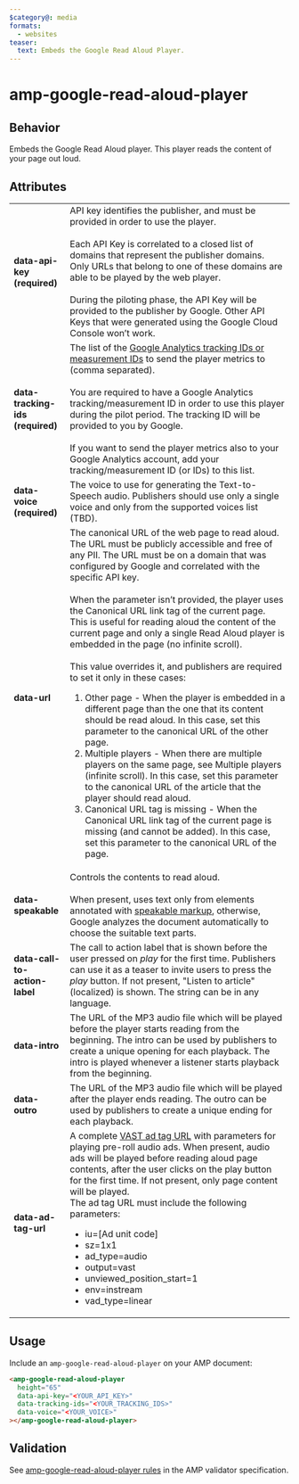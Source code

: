 ```yaml
---
$category@: media
formats:
  - websites
teaser:
  text: Embeds the Google Read Aloud Player.
---
```


# amp-google-read-aloud-player

## Behavior

Embeds the Google Read Aloud player. This player reads the content of your page out loud.

## Attributes

<table>
  <tr>
    <td width="20%"><strong>data-api-key (required)</strong></td>
    <td>API key identifies the publisher, and must be provided in order to use the player.
<br><br>
Each API Key is correlated to a closed list of domains that represent the publisher domains. Only
URLs that belong to one of these domains are able to be played by the web player.
<br><br>
During the piloting phase, the API Key will be provided to the publisher by Google. Other API Keys
that were generated using the Google Cloud Console won’t work.
</td>
  </tr>
    <tr>
    <td width="20%"><strong>data-tracking-ids (required)</strong></td>
    <td>The list of the <a href="https://support.google.com/analytics/answer/7372977">
Google Analytics tracking IDs or measurement IDs</a> to send the player metrics to (comma separated).
<br><br>
You are required to have a Google Analytics tracking/measurement ID in order to use this player during 
the pilot period. The tracking ID will be provided to you by Google.
<br><br>
If you want to send the player metrics also to your Google Analytics account, add your 
tracking/measurement ID (or IDs) to this list.
</td>
  </tr>
  <tr>
    <td width="20%"><strong>data-voice (required)</strong></td>
    <td>The voice to use for generating the Text-to-Speech audio. Publishers should use only
a single voice and only from the supported voices list (TBD).</td>
  </tr>
  <tr>
    <td width="20%"><strong>data-url</strong></td>
    <td>The canonical URL of the web page to read aloud. The URL must be publicly accessible and
free of any PII. The URL must be on a domain that was configured by Google and correlated with the
specific API key.
<br><br>
When the parameter isn’t provided, the player uses the Canonical URL link tag of the current page.
This is useful for reading aloud the content of the current page and only a single Read Aloud
player is embedded in the page (no infinite scroll).
<br><br>
This value overrides it, and publishers are required to set it only in these cases:
<ol>
  <li>Other page - When the player is embedded in a different page than the one that its content
should be read aloud. In this case, set this parameter to the canonical URL of the other page.</li>
  <li>Multiple players - When there are multiple players on the same page, see Multiple players
(infinite scroll). In this case, set this parameter to the canonical URL of the article that the
player should read aloud.</li>
  <li>Canonical URL tag is missing - When the Canonical URL link tag of the current page is missing
(and cannot be added). In this case, set this parameter to the canonical URL of the page.</td>
</li>
</ol>
  </tr>
  <tr>
    <td width="20%"><strong>data-speakable</strong></td>
    <td>Controls the contents to read aloud.
<br><br>
When present, uses text only from elements annotated with 
<a href="https://developers.google.com/search/docs/data-types/speakable">speakable markup</a>, otherwise, 
Google analyzes the document automatically to choose the suitable text parts.
  </tr>
  <tr>
    <td width="20%"><strong>data-call-to-action-label</strong></td>
    <td>The call to action label that is shown before the user pressed on <i>play</i> for the 
first time. Publishers can use it as a teaser to invite users to press the <i>play</i> button. 
If not present, "Listen to article" (localized) is shown. The string can be in any language.</td>
  </tr>
  <tr>
    <td width="20%"><strong>data-intro</strong></td>
    <td>The URL of the MP3 audio file which will be played before the player starts reading from 
the beginning. The intro can be used by publishers to create a unique opening for each playback. 
The intro is played whenever a listener starts playback from the beginning.</td>
  </tr>
  <tr>
    <td width="20%"><strong>data-outro</strong></td>
    <td>The URL of the MP3 audio file which will be played after the player ends reading. The 
outro can be used by publishers to create a unique ending for each playback.</td>
  </tr>
  <tr>
    <td width="20%"><strong>data-ad-tag-url</strong></td>
    <td>A complete <a href ="https://support.google.com/admanager/table/9749596">VAST ad tag URL</a> 
with parameters for playing pre-roll audio ads. When present, audio ads will be played before 
reading aloud page contents, after the user clicks on the play button for the first time. If not 
present, only page content will be played.<br/>
The ad tag URL must include the following parameters:

<ul>
  <li>iu=[Ad unit code]</li>
  <li>sz=1x1</li>
  <li>ad_type=audio</li>
  <li>output=vast</li>
  <li>unviewed_position_start=1</li>
  <li>env=instream</li>
  <li>vad_type=linear</li>
</ul></td>
  </tr>
</table>

## Usage

Include an `amp-google-read-aloud-player` on your AMP document:

```html
<amp-google-read-aloud-player
  height="65"
  data-api-key="<YOUR_API_KEY>"
  data-tracking-ids="<YOUR_TRACKING_IDS>"
  data-voice="<YOUR_VOICE>"
></amp-google-read-aloud-player>
```

## Validation

See [amp-google-read-aloud-player rules](https://github.com/ampproject/amphtml/blob/main/extensions/amp-google-read-aloud-player/validator-amp-google-read-aloud-player.protoascii)
in the AMP validator specification.
